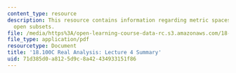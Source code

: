 ```yaml
---
content_type: resource
description: This resource contains information regarding metric spaces, ball neighborhoods,
  open subsets.
file: /media/https%3A/open-learning-course-data-rc.s3.amazonaws.com/18-100c-real-analysis-fall-2012/71d385d0a8125d9c8a42434933151f86_MIT18_100CF12_l4sum.pdf
file_type: application/pdf
resourcetype: Document
title: '18.100C Real Analysis: Lecture 4 Summary'
uid: 71d385d0-a812-5d9c-8a42-434933151f86
---
```

